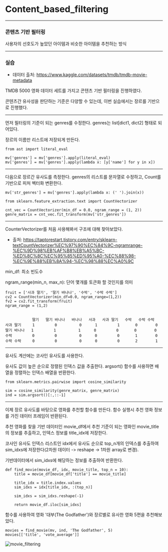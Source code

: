 # Content_based_filtering
----------------
### 콘텐츠 기반 필터링

사용자의 선호도가 높았던 아이템과 비슷한 아이템을 추천하는 방식

-----------------

### 실습

* 데이터 출처: <https://www.kaggle.com/datasets/tmdb/tmdb-movie-metadata>

TMDB 5000 영화 데이터 세트를 가지고 콘텐츠 기반 필터링을 진행하였다.

콘텐츠간 유사성을 판단하는 기준은 다양할 수 있는데, 이번 실습에서는 장르를 기반으로 진행했다. 

--------------------

먼저 필터링의 기준이 되는 genres를 수정한다. genres는 list[dict1, dict2] 형태로 되어있다.

장르의 이름만 리스트에 저장되게 만든다.

```
from ast import literal_eval

mv['genres'] = mv['genres'].apply(literal_eval)
mv['genres'] = mv['genres'].apply(lambda x: [y['name'] for y in x])
```
---------
다음으로 장르간 유사도를 측정한다. genres의 리스트를 문자열로 수정하고, Count를 기반으로 피처 벡터화 변환한다.

```
mv['str_genres'] = mv['genres'].apply(lambda x: (' ').join(x))
```

```
from sklearn.feature_extraction.text import CountVectorizer

cnt_vec = CountVectorizer(min_df = 0.0, ngram_range = (1, 2))
genre_matrix = cnt_vec.fit_transform(mv['str_genres'])
```
-------
CounterVectorizer를 처음 사용해봐서 구조에 대해 찾아보았다.

* 출처: <https://taptorestart.tistory.com/entry/sklearn-textCountVectorizer%EC%97%90%EC%84%9C-ngramrange-%EC%9D%98%EB%AF%B8%EB%A5%BC-%ED%8C%8C%EC%95%85%ED%95%A0-%EC%88%98-%EC%9E%88%EB%8A%94-%EC%98%88%EC%A0%9C>

min_df: 최소 빈도수

ngram_range(min_n, max_n): 단어 몇개를 토큰화 할 것인지를 의미

```
fruit = ['사과 딸기', '딸기 바나나', '수박', '수박 수박']
cv2 = CountVectorizer(min_df=0.0, ngram_range=(1,2))
fv2 = cv2.fit_transform(fruit)
ngram_range = (1,2)


            딸기   딸기 바나나   바나나   사과   사과 딸기   수박   수박 수박
사과 딸기     1         0          0      1         1       0        0
딸기 바나나   1         1          1      0         0       0        0
수박         0         0          0      0         0       1        0
수박 수박     0         0          0      0         0       2        1
```

-----------
유사도 계산에는 코사인 유사도를 사용한다.

유사도 값이 높은 순으로 정렬된 인덱스 값을 추출한다. argsort() 함수를 사용하면 배열을 정렬하는 인덱스 배열을 반환한다.

```
from sklearn.metrics.pairwise import cosine_similarity

sim = cosine_similarity(genre_matrix, genre_matrix)
ind = sim.argsort()[:,::-1]
```

-----------
이제 장르 유사도를 바탕으로 영화를 추천할 함수를 만든다. 함수 실행시 추천 영화 정보를 가진 데이터 프레임이 반환된다.

추천 영화를 찾을 기반 데이터인 movie_df에서 추천 기준이 되는 영화인 movie_title의 정보를 추출하고, 인덱스 정보를 title_idx에 저장한다.

코사인 유사도 인덱스 리스트인 idx에서 유사도 순으로 top_n개의 인덱스를 추출하여 sim_idxs에 저장한다(2차원 데이터 -> reshape -> 1차원 array로 변경).

기반데이터에서 sim_idxs에 해당하는 정보를 추출하여 반환한다.

```
def find_movie(movie_df, idx, movie_title, top_n = 10):
    title = movie_df[movie_df['title'] == movie_title]
    
    title_idx = title.index.values
    sim_idxs = idx[title_idx, :(top_n)]

    sim_idxs = sim_idxs.reshape(-1)

    return movie_df.iloc[sim_idxs]
```

함수를 사용하여 영화 '대부(The Godfather')와 장르별로 유사한 영화 5편을 추천해보았다.

```
movies = find_movie(mv, ind, 'The Godfather', 5)
movies[['title', 'vote_average']]
```

![movie_filtering](https://github.com/2J00/Filtering_/blob/main/Content_based_filtering/content_based_movie_filtering.png)
